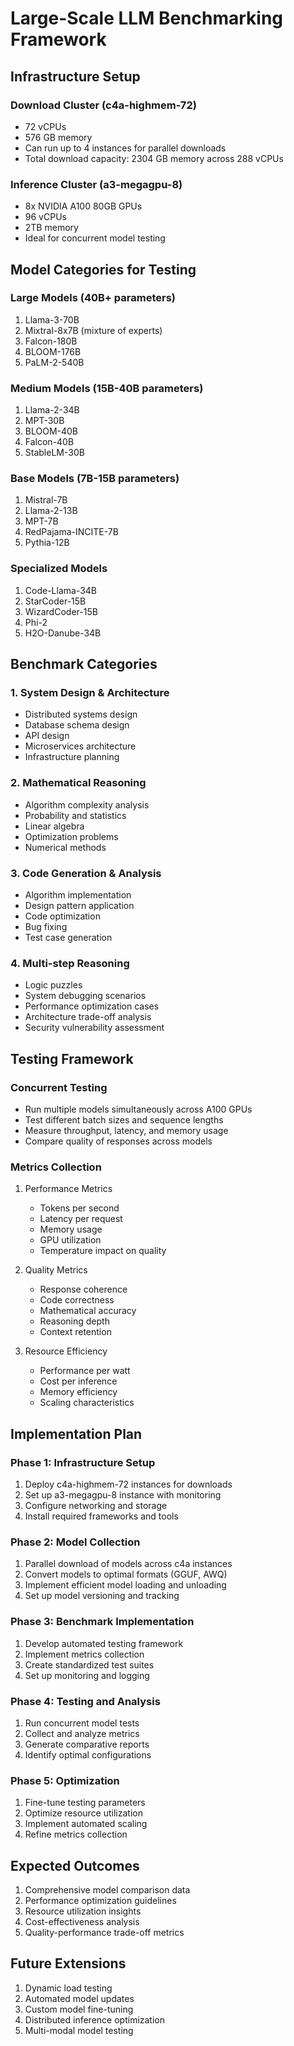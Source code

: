 # Large-Scale LLM Benchmarking Framework

## Infrastructure Setup

### Download Cluster (c4a-highmem-72)
- 72 vCPUs
- 576 GB memory
- Can run up to 4 instances for parallel downloads
- Total download capacity: 2304 GB memory across 288 vCPUs

### Inference Cluster (a3-megagpu-8)
- 8x NVIDIA A100 80GB GPUs
- 96 vCPUs
- 2TB memory
- Ideal for concurrent model testing

## Model Categories for Testing

### Large Models (40B+ parameters)
1. Llama-3-70B
2. Mixtral-8x7B (mixture of experts)
3. Falcon-180B
4. BLOOM-176B
5. PaLM-2-540B

### Medium Models (15B-40B parameters)
1. Llama-2-34B
2. MPT-30B
3. BLOOM-40B
4. Falcon-40B
5. StableLM-30B

### Base Models (7B-15B parameters)
1. Mistral-7B
2. Llama-2-13B
3. MPT-7B
4. RedPajama-INCITE-7B
5. Pythia-12B

### Specialized Models
1. Code-Llama-34B
2. StarCoder-15B
3. WizardCoder-15B
4. Phi-2
5. H2O-Danube-34B

## Benchmark Categories

### 1. System Design & Architecture
- Distributed systems design
- Database schema design
- API design
- Microservices architecture
- Infrastructure planning

### 2. Mathematical Reasoning
- Algorithm complexity analysis
- Probability and statistics
- Linear algebra
- Optimization problems
- Numerical methods

### 3. Code Generation & Analysis
- Algorithm implementation
- Design pattern application
- Code optimization
- Bug fixing
- Test case generation

### 4. Multi-step Reasoning
- Logic puzzles
- System debugging scenarios
- Performance optimization cases
- Architecture trade-off analysis
- Security vulnerability assessment

## Testing Framework

### Concurrent Testing
- Run multiple models simultaneously across A100 GPUs
- Test different batch sizes and sequence lengths
- Measure throughput, latency, and memory usage
- Compare quality of responses across models

### Metrics Collection
1. Performance Metrics
   - Tokens per second
   - Latency per request
   - Memory usage
   - GPU utilization
   - Temperature impact on quality

2. Quality Metrics
   - Response coherence
   - Code correctness
   - Mathematical accuracy
   - Reasoning depth
   - Context retention

3. Resource Efficiency
   - Performance per watt
   - Cost per inference
   - Memory efficiency
   - Scaling characteristics

## Implementation Plan

### Phase 1: Infrastructure Setup
1. Deploy c4a-highmem-72 instances for downloads
2. Set up a3-megagpu-8 instance with monitoring
3. Configure networking and storage
4. Install required frameworks and tools

### Phase 2: Model Collection
1. Parallel download of models across c4a instances
2. Convert models to optimal formats (GGUF, AWQ)
3. Implement efficient model loading and unloading
4. Set up model versioning and tracking

### Phase 3: Benchmark Implementation
1. Develop automated testing framework
2. Implement metrics collection
3. Create standardized test suites
4. Set up monitoring and logging

### Phase 4: Testing and Analysis
1. Run concurrent model tests
2. Collect and analyze metrics
3. Generate comparative reports
4. Identify optimal configurations

### Phase 5: Optimization
1. Fine-tune testing parameters
2. Optimize resource utilization
3. Implement automated scaling
4. Refine metrics collection

## Expected Outcomes

1. Comprehensive model comparison data
2. Performance optimization guidelines
3. Resource utilization insights
4. Cost-effectiveness analysis
5. Quality-performance trade-off metrics

## Future Extensions

1. Dynamic load testing
2. Automated model updates
3. Custom model fine-tuning
4. Distributed inference optimization
5. Multi-modal model testing
